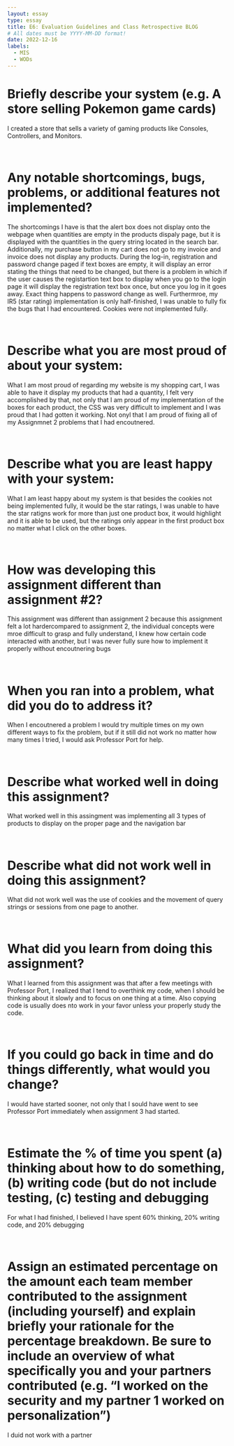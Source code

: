 ```yaml
---
layout: essay
type: essay
title: E6: Evaluation Guidelines and Class Retrospective BLOG
# All dates must be YYYY-MM-DD format!
date: 2022-12-16
labels:
  - MIS
  - WODs
---
```


<h1> Briefly describe your system (e.g. A store selling Pokemon game cards) </h1> 
<p> I created a store that sells a variety of gaming products like Consoles, Controllers, and Monitors.</p>
<br>

<h1>Any notable shortcomings, bugs, problems, or additional features not implemented? </h1> 
<p> The shortcomings I have is that the alert box does not display onto the webpage when quantities are empty in the products dispaly page, but it is displayed with the quantities in the query string located in the search bar. Additionally, my purchase button in my cart does not go to my invoice and invoice does not display any products. During the log-in, registration and password change paged if text boxes are empty, it will display an error stating the things that need to be changed, but there is a problem in which if the user causes the registartion text box to display when you go to the login page it will display the registration text box once, but once you log in it goes away. Exact thing happens to password change as well. Furthermroe, my IR5 (star rating) implementation is only half-finished, I was unable to fully fix the bugs that I had encountered. Cookies were not implemented fully. </p>
<br>

<h1>Describe what you are most proud of about your system: </h1> 
<p> What I am most proud of regarding my website is my shopping cart, I was able to have it display my products that had a quantity, I felt very accomplished by that, not only that I am proud of my implementation of the boxes for each product, the CSS was very difficult to implement and I was proud that I had gotten it working. Not onyl that I am proud of fixing all of my Assignmnet 2 problems that I had encoutnered.</p>
<br>

<h1>Describe what you are least happy with your system: </h1> 
<p> What I am least happy about my system is that besides the cookies not being implemented fully, it would be the star ratings, I was unable to have the star ratigns work for more than just one product box, it would highlight and it is able to be used, but the ratings only appear in the first product box no matter what I click on the other boxes.</p>
<br>

<h1>How was developing this assignment different than assignment #2? </h1> 
<p> This assignment was different than assignment 2 because this assignment felt a lot hardercompared to assignment 2, the individual concepts were mroe difficult to grasp and fully understand, I knew how certain code interacted with another, but I was never fully sure how to implement it properly without encoutnering bugs </p>
<br>

<h1>When you ran into a problem, what did you do to address it? </h1> 
<p> When I encoutnered a problem I would try multiple times on my own different ways to fix the problem, but if it still did not work no matter how many times I tried, I would ask Professor Port for help. </p>
<br>

<h1>Describe what worked well in doing this assignment? </h1> 
<p> What worked well in this assingment was implementing all 3 types of products to display on the proper page and the navigation bar </p>
<br>

<h1>Describe what did not work well in doing this assignment? </h1> 
<p> What did not work well was the use of cookies and the movement of query strings or sessions from one page to another.</p>
<br>

<h1>What did you learn from doing this assignment? </h1> 
 <p> What I learned from this assignment was that after a few meetings with Professor Port, I realized that I tend to overthink my code, when I should be thinking about it slowly and to focus on one thing at a time. Also copying code is usually does nto work in your favor unless your properly study the code. </p>
 <br>
 
<h1>If you could go back in time and do things differently, what would you change? </h1> 
<p> I would have started sooner, not only that I sould have went to see Professor Port immediately when assignment 3 had started. </p>
<br>

<h1>Estimate the % of time you spent (a) thinking about how to do something, (b) writing code (but do not include testing, (c) testing and debugging </h1> 
<p> For what I had finished, I believed I have spent 60% thinking, 20% writing code, and 20% debugging</p>
<br>

<h1> Assign an estimated percentage on the amount each team member contributed to the assignment (including yourself) and explain briefly your rationale for the percentage breakdown. Be sure to include an overview of what specifically you and your partners contributed (e.g. “I worked on the security and my partner 1 worked on personalization”) </h1> 
<p>I duid not work with a partner</p>
